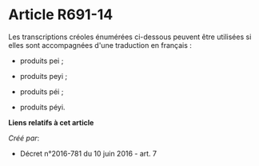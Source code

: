 # Article R691-14

Les transcriptions créoles énumérées ci-dessous peuvent être utilisées si elles sont accompagnées d'une traduction en
français :

- produits pei ;

- produits peyi ;

- produits péi ;

- produits péyi.

**Liens relatifs à cet article**

_Créé par_:

  - Décret n°2016-781 du 10 juin 2016 - art. 7
